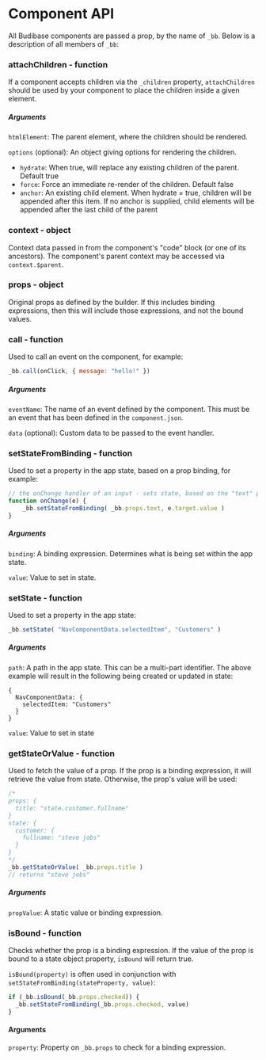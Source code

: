 # Component API

All Budibase components are passed a prop, by the name of `_bb`. Below is a description of all members of `_bb`:

### attachChildren - function

If a component accepts children via the `_children` property, `attachChildren` should be used by your component to place the children inside a given element.

##### Arguments

`htmlElement`: The parent element, where the children should be rendered.

`options` (optional): An object giving options for rendering the children.

- `hydrate`: When true, will replace any existing children of the parent. Default true
- `force`: Force an immediate re-render of the children. Default false 
- `anchor`: An existing child element. When hydrate = true, children will be appended after this item. If no anchor is supplied, child elements will be appended after the last child of the parent

### context - object

Context data passed in from the component's "code" block (or one of its ancestors). The component's parent context may be accessed via `context.$parent`.

### props - object

Original props as defined by the builder. If this includes binding expressions, then this will include those expressions, and not the bound values.

### call - function

Used to call an event on the component, for example:

```javascript
_bb.call(onClick, { message: "hello!" })
```

##### Arguments

`eventName`: The name of an event defined by the component. This must be an event that has been defined in the `component.json`.

`data` (optional): Custom data to be passed to the event handler.

### setStateFromBinding - function

Used to set a property in the app state, based on a prop binding, for example:

```javascript
// the onChange handler of an input - sets state, based on the "text" prop
function onChange(e) {
	_bb.setStateFromBinding( _bb.props.text, e.target.value )
}
```

##### Arguments

`binding`: A binding expression. Determines what is being set within the app state.

`value`: Value to set in state.

### setState - function

Used to set a property in the app state:

```javascript
_bb.setState( "NavComponentData.selectedItem", "Customers" )
```

##### Arguments

`path`: A path in the app state. This can be a multi-part identifier. The above example will result in the following being created or updated in state:

```
{
  NavComponentData: {
    selectedItem: "Customers"
  }
}
```

`value`: Value to set in state

### getStateOrValue - function

Used to fetch the value of a prop. If the prop is a binding expression, it will retrieve the value from state. Otherwise, the prop's value will be used:

```javascript
/*
props: {
  title: "state.customer.fullname"
}
state: {
  customer: {
    fullname: "steve jobs"
  }
}
*/
_bb.getStateOrValue( _bb.props.title )
// returns "steve jobs"
```

##### Arguments

`propValue`: A static value or binding expression.

### isBound - function

Checks whether the prop is a binding expression. If the value of the prop is bound to a state object property, `isBound` will return true. 

`isBound(property)` is often used in conjunction with `setStateFromBinding(stateProperty, value)`:

```javascript
if (_bb.isBound(_bb.props.checked)) {
  _bb.setStateFromBinding(_bb.props.checked, value)
}
```

#### Arguments

`property`: Property on `_bb.props` to check for a binding expression. 
